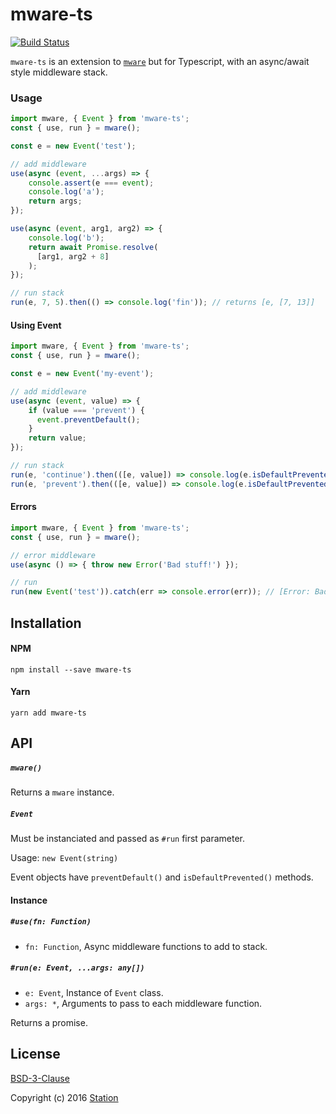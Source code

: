 # mware-ts

[![Build Status](https://travis-ci.org/getstation/mware-ts.svg?branch=master)](https://travis-ci.org/getstation/mware-ts)

`mware-ts` is an extension to [`mware`](https://github.com/tur-nr/node-mware) but for Typescript, with an async/await style middleware stack.

### Usage

```typescript
import mware, { Event } from 'mware-ts';
const { use, run } = mware();

const e = new Event('test');

// add middleware
use(async (event, ...args) => {
    console.assert(e === event);
    console.log('a');
    return args;
});

use(async (event, arg1, arg2) => {
    console.log('b');
    return await Promise.resolve(
      [arg1, arg2 + 8]
    );
});

// run stack
run(e, 7, 5).then(() => console.log('fin')); // returns [e, [7, 13]]
```

#### Using Event

```typescript
import mware, { Event } from 'mware-ts';
const { use, run } = mware();

const e = new Event('my-event');

// add middleware
use(async (event, value) => {
    if (value === 'prevent') {
      event.preventDefault();
    }
    return value;
});

// run stack
run(e, 'continue').then(([e, value]) => console.log(e.isDefaultPrevented())); // false
run(e, 'prevent').then(([e, value]) => console.log(e.isDefaultPrevented())); // true

```

#### Errors

```typescript
import mware, { Event } from 'mware-ts';
const { use, run } = mware();

// error middleware
use(async () => { throw new Error('Bad stuff!') });

// run
run(new Event('test')).catch(err => console.error(err)); // [Error: Bad stuff!]
```

## Installation

#### NPM

```
npm install --save mware-ts
```

#### Yarn

```
yarn add mware-ts
```

## API

##### `mware()`
Returns a `mware` instance.

##### `Event`
Must be instanciated and passed as `#run` first parameter.

Usage: `new Event(string)`

Event objects have `preventDefault()` and `isDefaultPrevented()` methods.

#### Instance

##### `#use(fn: Function)`
* `fn: Function`, Async middleware functions to add to stack.

##### `#run(e: Event, ...args: any[])`
* `e: Event`, Instance of `Event` class.
* `args: *`, Arguments to pass to each middleware function.

Returns a promise.

## License

[BSD-3-Clause](LICENSE)

Copyright (c) 2016 [Station](https://github.com/getstation)
